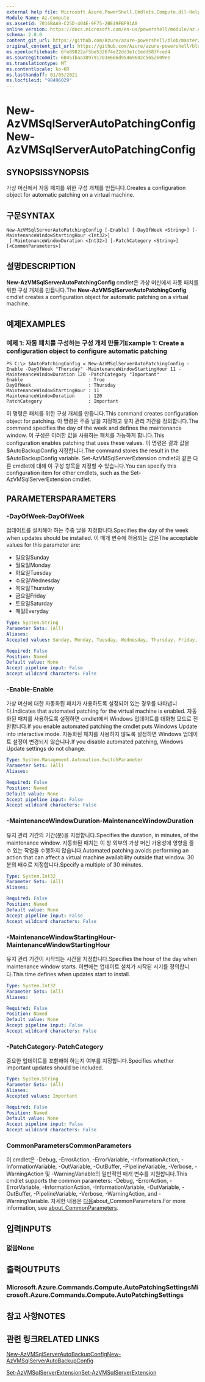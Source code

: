 ```yaml
---
external help file: Microsoft.Azure.PowerShell.Cmdlets.Compute.dll-Help.xml
Module Name: Az.Compute
ms.assetid: 7016BAA9-C25D-404E-9F75-2BE49FBF91A8
online version: https://docs.microsoft.com/en-us/powershell/module/az.compute/new-azvmsqlserverautopatchingconfig
schema: 2.0.0
content_git_url: https://github.com/Azure/azure-powershell/blob/master/src/Compute/Compute/help/New-AzVMSqlServerAutoPatchingConfig.md
original_content_git_url: https://github.com/Azure/azure-powershell/blob/master/src/Compute/Compute/help/New-AzVMSqlServerAutoPatchingConfig.md
ms.openlocfilehash: 6fe89822af5be532674e22dd3e1c1edd583fced4
ms.sourcegitcommit: 68451baa389791703e666d95469602c5652609ee
ms.translationtype: MT
ms.contentlocale: ko-KR
ms.lasthandoff: 01/05/2021
ms.locfileid: "98496029"
---
```

# <span data-ttu-id="83541-101">New-AzVMSqlServerAutoPatchingConfig</span><span class="sxs-lookup"><span data-stu-id="83541-101">New-AzVMSqlServerAutoPatchingConfig</span></span>

## <span data-ttu-id="83541-102">SYNOPSIS</span><span class="sxs-lookup"><span data-stu-id="83541-102">SYNOPSIS</span></span>
<span data-ttu-id="83541-103">가상 머신에서 자동 패치를 위한 구성 개체를 만듭니다.</span><span class="sxs-lookup"><span data-stu-id="83541-103">Creates a configuration object for automatic patching on a virtual machine.</span></span>

## <span data-ttu-id="83541-104">구문</span><span class="sxs-lookup"><span data-stu-id="83541-104">SYNTAX</span></span>

```
New-AzVMSqlServerAutoPatchingConfig [-Enable] [-DayOfWeek <String>] [-MaintenanceWindowStartingHour <Int32>]
 [-MaintenanceWindowDuration <Int32>] [-PatchCategory <String>] [<CommonParameters>]
```

## <span data-ttu-id="83541-105">설명</span><span class="sxs-lookup"><span data-stu-id="83541-105">DESCRIPTION</span></span>
<span data-ttu-id="83541-106">**New-AzVMSqlServerAutoPatchingConfig** cmdlet은 가상 머신에서 자동 패치를 위한 구성 개체를 만듭니다.</span><span class="sxs-lookup"><span data-stu-id="83541-106">The **New-AzVMSqlServerAutoPatchingConfig** cmdlet creates a configuration object for automatic patching on a virtual machine.</span></span>

## <span data-ttu-id="83541-107">예제</span><span class="sxs-lookup"><span data-stu-id="83541-107">EXAMPLES</span></span>

### <span data-ttu-id="83541-108">예제 1: 자동 패치를 구성하는 구성 개체 만들기</span><span class="sxs-lookup"><span data-stu-id="83541-108">Example 1: Create a configuration object to configure automatic patching</span></span>
```
PS C:\> $AutoPatchingConfig = New-AzVMSqlServerAutoPatchingConfig -Enable -DayOfWeek "Thursday" -MaintenanceWindowStartingHour 11 -MaintenanceWindowDuration 120 -PatchCategory "Important"
Enable                        : True
DayOfWeek                     : Thursday
MaintenanceWindowStartingHour : 11
MaintenanceWindowDuration     : 120
PatchCategory                 : Important
```

<span data-ttu-id="83541-109">이 명령은 패치를 위한 구성 개체를 만듭니다.</span><span class="sxs-lookup"><span data-stu-id="83541-109">This command creates configuration object for patching.</span></span>
<span data-ttu-id="83541-110">이 명령은 주중 날을 지정하고 유지 관리 기간을 정의합니다.</span><span class="sxs-lookup"><span data-stu-id="83541-110">The command specifies the day of the week and defines the maintenance window.</span></span>
<span data-ttu-id="83541-111">이 구성은 이러한 값을 사용하는 패치를 가능하게 합니다.</span><span class="sxs-lookup"><span data-stu-id="83541-111">This configuration enables patching that uses these values.</span></span>
<span data-ttu-id="83541-112">이 명령은 결과 값을 $AutoBackupConfig 저장합니다.</span><span class="sxs-lookup"><span data-stu-id="83541-112">The command stores the result in the $AutoBackupConfig variable.</span></span>
<span data-ttu-id="83541-113">Set-AzVMSqlServerExtension cmdlet과 같은 다른 cmdlet에 대해 이 구성 항목을 지정할 수 있습니다.</span><span class="sxs-lookup"><span data-stu-id="83541-113">You can specify this configuration item for other cmdlets, such as the Set-AzVMSqlServerExtension cmdlet.</span></span>

## <span data-ttu-id="83541-114">PARAMETERS</span><span class="sxs-lookup"><span data-stu-id="83541-114">PARAMETERS</span></span>

### <span data-ttu-id="83541-115">-DayOfWeek</span><span class="sxs-lookup"><span data-stu-id="83541-115">-DayOfWeek</span></span>
<span data-ttu-id="83541-116">업데이트를 설치해야 하는 주중 날을 지정합니다.</span><span class="sxs-lookup"><span data-stu-id="83541-116">Specifies the day of the week when updates should be installed.</span></span>
<span data-ttu-id="83541-117">이 매개 변수에 허용되는 값은</span><span class="sxs-lookup"><span data-stu-id="83541-117">The acceptable values for this parameter are:</span></span>
- <span data-ttu-id="83541-118">일요일</span><span class="sxs-lookup"><span data-stu-id="83541-118">Sunday</span></span>
- <span data-ttu-id="83541-119">월요일</span><span class="sxs-lookup"><span data-stu-id="83541-119">Monday</span></span>
- <span data-ttu-id="83541-120">화요일</span><span class="sxs-lookup"><span data-stu-id="83541-120">Tuesday</span></span>
- <span data-ttu-id="83541-121">수요일</span><span class="sxs-lookup"><span data-stu-id="83541-121">Wednesday</span></span>
- <span data-ttu-id="83541-122">목요일</span><span class="sxs-lookup"><span data-stu-id="83541-122">Thursday</span></span>
- <span data-ttu-id="83541-123">금요일</span><span class="sxs-lookup"><span data-stu-id="83541-123">Friday</span></span>
- <span data-ttu-id="83541-124">토요일</span><span class="sxs-lookup"><span data-stu-id="83541-124">Saturday</span></span>
- <span data-ttu-id="83541-125">매일</span><span class="sxs-lookup"><span data-stu-id="83541-125">Everyday</span></span>

```yaml
Type: System.String
Parameter Sets: (All)
Aliases:
Accepted values: Sunday, Monday, Tuesday, Wednesday, Thursday, Friday, Saturday, Everyday

Required: False
Position: Named
Default value: None
Accept pipeline input: False
Accept wildcard characters: False
```

### <span data-ttu-id="83541-126">-Enable</span><span class="sxs-lookup"><span data-stu-id="83541-126">-Enable</span></span>
<span data-ttu-id="83541-127">가상 머신에 대한 자동화된 패치가 사용하도록 설정되어 있는 경우를 나타냅니다.</span><span class="sxs-lookup"><span data-stu-id="83541-127">Indicates that automated patching for the virtual machine is enabled.</span></span>
<span data-ttu-id="83541-128">자동화된 패치를 사용하도록 설정하면 cmdlet에서 Windows 업데이트를 대화형 모드로 전환합니다.</span><span class="sxs-lookup"><span data-stu-id="83541-128">If you enable automated patching the cmdlet puts Windows Update into interactive mode.</span></span>
<span data-ttu-id="83541-129">자동화된 패치를 사용하지 않도록 설정하면 Windows 업데이트 설정이 변경되지 않습니다.</span><span class="sxs-lookup"><span data-stu-id="83541-129">If you disable automated patching, Windows Update settings do not change.</span></span>

```yaml
Type: System.Management.Automation.SwitchParameter
Parameter Sets: (All)
Aliases:

Required: False
Position: Named
Default value: None
Accept pipeline input: False
Accept wildcard characters: False
```

### <span data-ttu-id="83541-130">-MaintenanceWindowDuration</span><span class="sxs-lookup"><span data-stu-id="83541-130">-MaintenanceWindowDuration</span></span>
<span data-ttu-id="83541-131">유지 관리 기간의 기간(분)을 지정합니다.</span><span class="sxs-lookup"><span data-stu-id="83541-131">Specifies the duration, in minutes, of the maintenance window.</span></span>
<span data-ttu-id="83541-132">자동화된 패치는 이 창 외부의 가상 머신 가용성에 영향을 줄 수 있는 작업을 수행하지 않습니다.</span><span class="sxs-lookup"><span data-stu-id="83541-132">Automated patching avoids performing an action that can affect a virtual machine availability outside that window.</span></span>
<span data-ttu-id="83541-133">30분의 배수로 지정합니다.</span><span class="sxs-lookup"><span data-stu-id="83541-133">Specify a multiple of 30 minutes.</span></span>

```yaml
Type: System.Int32
Parameter Sets: (All)
Aliases:

Required: False
Position: Named
Default value: None
Accept pipeline input: False
Accept wildcard characters: False
```

### <span data-ttu-id="83541-134">-MaintenanceWindowStartingHour</span><span class="sxs-lookup"><span data-stu-id="83541-134">-MaintenanceWindowStartingHour</span></span>
<span data-ttu-id="83541-135">유지 관리 기간이 시작되는 시간을 지정합니다.</span><span class="sxs-lookup"><span data-stu-id="83541-135">Specifies the hour of the day when maintenance window starts.</span></span>
<span data-ttu-id="83541-136">이번에는 업데이트 설치가 시작된 시기를 정의합니다.</span><span class="sxs-lookup"><span data-stu-id="83541-136">This time defines when updates start to install.</span></span>

```yaml
Type: System.Int32
Parameter Sets: (All)
Aliases:

Required: False
Position: Named
Default value: None
Accept pipeline input: False
Accept wildcard characters: False
```

### <span data-ttu-id="83541-137">-PatchCategory</span><span class="sxs-lookup"><span data-stu-id="83541-137">-PatchCategory</span></span>
<span data-ttu-id="83541-138">중요한 업데이트를 포함해야 하는지 여부를 지정합니다.</span><span class="sxs-lookup"><span data-stu-id="83541-138">Specifies whether important updates should be included.</span></span>

```yaml
Type: System.String
Parameter Sets: (All)
Aliases:
Accepted values: Important

Required: False
Position: Named
Default value: None
Accept pipeline input: False
Accept wildcard characters: False
```

### <span data-ttu-id="83541-139">CommonParameters</span><span class="sxs-lookup"><span data-stu-id="83541-139">CommonParameters</span></span>
<span data-ttu-id="83541-140">이 cmdlet은 -Debug, -ErrorAction, -ErrorVariable, -InformationAction, -InformationVariable, -OutVariable, -OutBuffer, -PipelineVariable, -Verbose, -WarningAction 및 -WarningVariable의 일반적인 매개 변수를 지원합니다.</span><span class="sxs-lookup"><span data-stu-id="83541-140">This cmdlet supports the common parameters: -Debug, -ErrorAction, -ErrorVariable, -InformationAction, -InformationVariable, -OutVariable, -OutBuffer, -PipelineVariable, -Verbose, -WarningAction, and -WarningVariable.</span></span> <span data-ttu-id="83541-141">자세한 내용은 [다음](http://go.microsoft.com/fwlink/?LinkID=113216)about_CommonParameters.</span><span class="sxs-lookup"><span data-stu-id="83541-141">For more information, see [about_CommonParameters](http://go.microsoft.com/fwlink/?LinkID=113216).</span></span>

## <span data-ttu-id="83541-142">입력</span><span class="sxs-lookup"><span data-stu-id="83541-142">INPUTS</span></span>

### <span data-ttu-id="83541-143">없음</span><span class="sxs-lookup"><span data-stu-id="83541-143">None</span></span>

## <span data-ttu-id="83541-144">출력</span><span class="sxs-lookup"><span data-stu-id="83541-144">OUTPUTS</span></span>

### <span data-ttu-id="83541-145">Microsoft.Azure.Commands.Compute.AutoPatchingSettings</span><span class="sxs-lookup"><span data-stu-id="83541-145">Microsoft.Azure.Commands.Compute.AutoPatchingSettings</span></span>

## <span data-ttu-id="83541-146">참고 사항</span><span class="sxs-lookup"><span data-stu-id="83541-146">NOTES</span></span>

## <span data-ttu-id="83541-147">관련 링크</span><span class="sxs-lookup"><span data-stu-id="83541-147">RELATED LINKS</span></span>

[<span data-ttu-id="83541-148">New-AzVMSqlServerAutoBackupConfig</span><span class="sxs-lookup"><span data-stu-id="83541-148">New-AzVMSqlServerAutoBackupConfig</span></span>](./New-AzVMSqlServerAutoBackupConfig.md)

[<span data-ttu-id="83541-149">Set-AzVMSqlServerExtension</span><span class="sxs-lookup"><span data-stu-id="83541-149">Set-AzVMSqlServerExtension</span></span>](./Set-AzVMSqlServerExtension.md)


